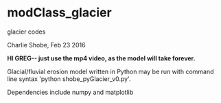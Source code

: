 # modClass_glacier
glacier codes

Charlie Shobe, Feb 23 2016

**HI GREG-- just use the mp4 video, as the model will take forever.**


Glacial/fluvial erosion model written in Python
may be run with command line syntax 'python shobe_pyGlacier_v0.py'.

Dependencies include numpy and matplotlib

